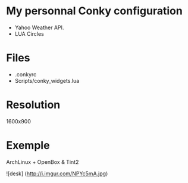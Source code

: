 # My personnal Conky configuration

- Yahoo Weather API.
- LUA Circles

# Files
- .conkyrc
- Scripts/conky_widgets.lua

# Resolution
1600x900

# Exemple
ArchLinux + OpenBox & Tint2

![desk]
(http://i.imgur.com/NPYc5mA.jpg)
